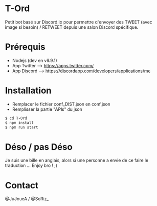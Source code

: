 # T-Ord

Petit bot basé sur Discord.io pour permettre d'envoyer des TWEET (avec image si besoin) / RETWEET depuis une salon Discord spécifique.

# Prérequis

  - Nodejs (dev en v6.9.1)
  - App Twitter --> https://apps.twitter.com/
  - App Discord --> https://discordapp.com/developers/applications/me

# Installation

  - Remplacer le fichier conf_DIST.json en conf.json
  - Remplisser la partie "APIs" du json
  
```sh
$ cd T-Ord
$ npm install
$ npm run start
```

# Déso / pas Déso

Je suis une bille en anglais, alors si une personne a envie de ce faire le traduction ... Enjoy bro ! ;)

# Contact

@JuJoueA / @SoRiz_
